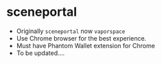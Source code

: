 # sceneportal 

- Originally ```sceneportal``` now ```vaporspace```
- Use Chrome browser for the best experience. 
- Must have Phantom Wallet extension for Chrome
- To be updated....
